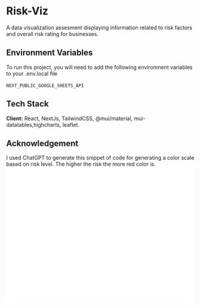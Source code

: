 # Risk-Viz

A data visualization assesment displaying information related to risk factors and overall risk rating for businesses. 



## Environment Variables

To run this project, you will need to add the following environment variables to your .env.local file

`NEXT_PUBLIC_GOOGLE_SHEETS_API`


## Tech Stack

**Client:** React, NextJs, TailwindCSS, @mui/material, mui-datatables,highcharts, leaflet. 

## Acknowledgement

I used ChatGPT to generate this snippet of code for generating a color scale based on risk level. The higher the risk the more red color is.  
<img src="https://github.com/IbrahimSam96/Risk-Viz/blob/main/public/carbon.svg" width="600">

